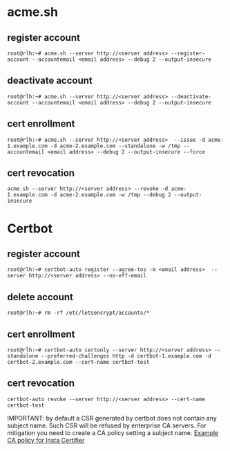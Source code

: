# acme.sh

## register account
```
root@rlh:~# acme.sh --server http://<server address> --register-account --accountemail <email address> --debug 2 --output-insecure
```

## deactivate account
```
root@rlh:~# acme.sh --server http://<server address> --deactivate-account --accountemail <email address> --debug 2 --output-insecure
```

## cert enrollment
```
root@rlh:~# acme.sh --server http://<server address>  --issue -d acme-1.example.com -d acme-2.example.com --standalone -w /tmp --accountemail <email address> --debug 2 --output-insecure --force
```

## cert revocation
```
acme.sh --server http://<server address> --revoke -d acme-1.example.com -d acme-2.example.com -w /tmp --debug 2 --output-insecure
```

# Certbot

## register account
```
root@rlh:~# certbot-auto register --agree-tos -m <email address>  --server http://<server address> --no-eff-email
```

## delete account
```
root@rlh:~# rm -rf /etc/letsencrypt/accounts/*
```

## cert enrollment
```
root@rlh:~# certbot-auto certonly --server http://<server address> --standalone --preferred-challenges http -d certbot-1.example.com -d certbot-2.example.com --cert-name certbot-test
```

## cert revocation
```
certbot-auto revoke --server http://<server address> --cert-name certbot-test
```

IMPORTANT: by default a CSR generated by certbot does not contain any subject name. Such CSR will be refused by enterprise CA servers. For mitigation you need to create a CA policy setting a subject name.
[Example CA policy for Insta Certifier](certifier.md)


